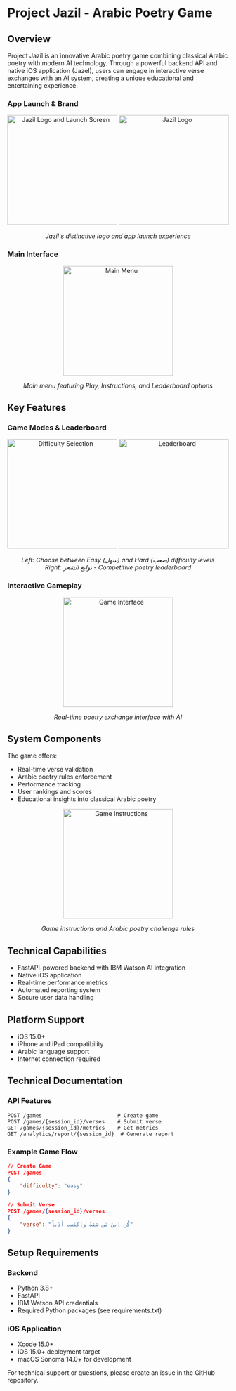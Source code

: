 # Project Jazil - Arabic Poetry Game

## Overview
Project Jazil is an innovative Arabic poetry game combining classical Arabic poetry with modern AI technology. Through a powerful backend API and native iOS application (Jazel), users can engage in interactive verse exchanges with an AI system, creating a unique educational and entertaining experience.

### App Launch & Brand
<div align="center">
  <img src="images/jazil_launch.png" width="250" alt="Jazil Logo and Launch Screen"/>
  <img src="images/logo.png" width="250" alt="Jazil Logo"/>
  <p><em>Jazil's distinctive logo and app launch experience</em></p>
</div>

### Main Interface
<div align="center">
  <img src="images/main_menu.png" width="250" alt="Main Menu"/>
  <p><em>Main menu featuring Play, Instructions, and Leaderboard options</em></p>
</div>

## Key Features

### Game Modes & Leaderboard
<div align="center">
  <img src="images/difficulty_levels.png" width="250" alt="Difficulty Selection"/>
  <img src="images/leaderboard.png" width="250" alt="Leaderboard"/>
  <p><em>Left: Choose between Easy (سهل) and Hard (صعب) difficulty levels<br/>
  Right: نوابغ الشعر - Competitive poetry leaderboard</em></p>
</div>

### Interactive Gameplay
<div align="center">
  <img src="images/game_chat.png" width="250" alt="Game Interface"/>
  <p><em>Real-time poetry exchange interface with AI</em></p>
</div>

## System Components

The game offers:
- Real-time verse validation
- Arabic poetry rules enforcement
- Performance tracking
- User rankings and scores
- Educational insights into classical Arabic poetry

<div align="center">
  <img src="images/instructions.png" width="250" alt="Game Instructions"/>
  <p><em>Game instructions and Arabic poetry challenge rules</em></p>
</div>

## Technical Capabilities
- FastAPI-powered backend with IBM Watson AI integration
- Native iOS application
- Real-time performance metrics
- Automated reporting system
- Secure user data handling

## Platform Support
- iOS 15.0+
- iPhone and iPad compatibility
- Arabic language support
- Internet connection required

## Technical Documentation

### API Features

```http
POST /games                        # Create game
POST /games/{session_id}/verses    # Submit verse
GET /games/{session_id}/metrics    # Get metrics
GET /analytics/report/{session_id}  # Generate report
```

### Example Game Flow
```json
// Create Game
POST /games
{
    "difficulty": "easy"
}

// Submit Verse
POST /games/{session_id}/verses
{
    "verse": "كُن اِبنَ مَن شِئتَ واِكتَسِب أَدَباً"
}
```

## Setup Requirements

### Backend
- Python 3.8+
- FastAPI
- IBM Watson API credentials
- Required Python packages (see requirements.txt)

### iOS Application
- Xcode 15.0+
- iOS 15.0+ deployment target
- macOS Sonoma 14.0+ for development

For technical support or questions, please create an issue in the GitHub repository.
